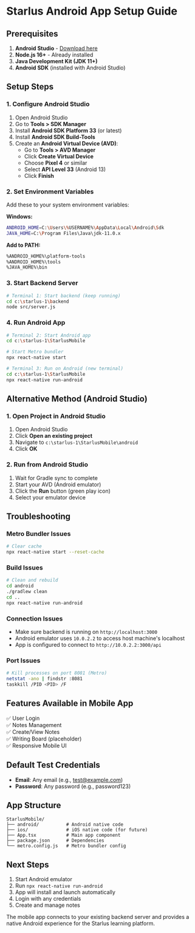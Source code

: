 # Starlus Android App Setup Guide

## Prerequisites
1. **Android Studio** - [Download here](https://developer.android.com/studio)
2. **Node.js 16+** - Already installed
3. **Java Development Kit (JDK 11+)**
4. **Android SDK** (installed with Android Studio)

## Setup Steps

### 1. Configure Android Studio
1. Open Android Studio
2. Go to **Tools > SDK Manager**
3. Install **Android SDK Platform 33** (or latest)
4. Install **Android SDK Build-Tools**
5. Create an **Android Virtual Device (AVD)**:
   - Go to **Tools > AVD Manager**
   - Click **Create Virtual Device**
   - Choose **Pixel 4** or similar
   - Select **API Level 33** (Android 13)
   - Click **Finish**

### 2. Set Environment Variables
Add these to your system environment variables:

**Windows:**
```bash
ANDROID_HOME=C:\Users\%USERNAME%\AppData\Local\Android\Sdk
JAVA_HOME=C:\Program Files\Java\jdk-11.0.x
```

**Add to PATH:**
```bash
%ANDROID_HOME%\platform-tools
%ANDROID_HOME%\tools
%JAVA_HOME%\bin
```

### 3. Start Backend Server
```bash
# Terminal 1: Start backend (keep running)
cd c:\starlus-1\backend
node src/server.js
```

### 4. Run Android App
```bash
# Terminal 2: Start Android app
cd c:\starlus-1\StarlusMobile

# Start Metro bundler
npx react-native start

# Terminal 3: Run on Android (new terminal)
cd c:\starlus-1\StarlusMobile
npx react-native run-android
```

## Alternative Method (Android Studio)

### 1. Open Project in Android Studio
1. Open Android Studio
2. Click **Open an existing project**
3. Navigate to `c:\starlus-1\StarlusMobile\android`
4. Click **OK**

### 2. Run from Android Studio
1. Wait for Gradle sync to complete
2. Start your AVD (Android emulator)
3. Click the **Run** button (green play icon)
4. Select your emulator device

## Troubleshooting

### Metro Bundler Issues
```bash
# Clear cache
npx react-native start --reset-cache
```

### Build Issues
```bash
# Clean and rebuild
cd android
./gradlew clean
cd ..
npx react-native run-android
```

### Connection Issues
- Make sure backend is running on `http://localhost:3000`
- Android emulator uses `10.0.2.2` to access host machine's localhost
- App is configured to connect to `http://10.0.2.2:3000/api`

### Port Issues
```bash
# Kill processes on port 8081 (Metro)
netstat -ano | findstr :8081
taskkill /PID <PID> /F
```

## Features Available in Mobile App
✅ User Login  
✅ Notes Management  
✅ Create/View Notes  
✅ Writing Board (placeholder)  
✅ Responsive Mobile UI  

## Default Test Credentials
- **Email**: Any email (e.g., test@example.com)
- **Password**: Any password (e.g., password123)

## App Structure
```
StarlusMobile/
├── android/          # Android native code
├── ios/              # iOS native code (for future)
├── App.tsx           # Main app component
├── package.json      # Dependencies
└── metro.config.js   # Metro bundler config
```

## Next Steps
1. Start Android emulator
2. Run `npx react-native run-android`
3. App will install and launch automatically
4. Login with any credentials
5. Create and manage notes

The mobile app connects to your existing backend server and provides a native Android experience for the Starlus learning platform.
